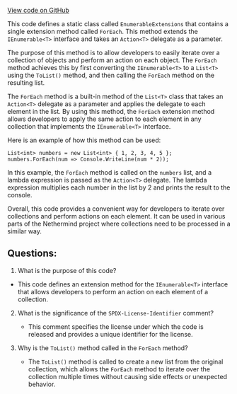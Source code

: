 [View code on GitHub](https://github.com/NethermindEth/nethermind/src/Nethermind/Nethermind.Core/Collections/EnuberableExtensions.cs)

This code defines a static class called `EnumerableExtensions` that contains a single extension method called `ForEach`. This method extends the `IEnumerable<T>` interface and takes an `Action<T>` delegate as a parameter. 

The purpose of this method is to allow developers to easily iterate over a collection of objects and perform an action on each object. The `ForEach` method achieves this by first converting the `IEnumerable<T>` to a `List<T>` using the `ToList()` method, and then calling the `ForEach` method on the resulting list. 

The `ForEach` method is a built-in method of the `List<T>` class that takes an `Action<T>` delegate as a parameter and applies the delegate to each element in the list. By using this method, the `ForEach` extension method allows developers to apply the same action to each element in any collection that implements the `IEnumerable<T>` interface.

Here is an example of how this method can be used:

```
List<int> numbers = new List<int> { 1, 2, 3, 4, 5 };
numbers.ForEach(num => Console.WriteLine(num * 2));
```

In this example, the `ForEach` method is called on the `numbers` list, and a lambda expression is passed as the `Action<T>` delegate. The lambda expression multiplies each number in the list by 2 and prints the result to the console.

Overall, this code provides a convenient way for developers to iterate over collections and perform actions on each element. It can be used in various parts of the Nethermind project where collections need to be processed in a similar way.
## Questions: 
 1. What is the purpose of this code?
   - This code defines an extension method for the `IEnumerable<T>` interface that allows developers to perform an action on each element of a collection.

2. What is the significance of the `SPDX-License-Identifier` comment?
   - This comment specifies the license under which the code is released and provides a unique identifier for the license.

3. Why is the `ToList()` method called in the `ForEach` method?
   - The `ToList()` method is called to create a new list from the original collection, which allows the `ForEach` method to iterate over the collection multiple times without causing side effects or unexpected behavior.